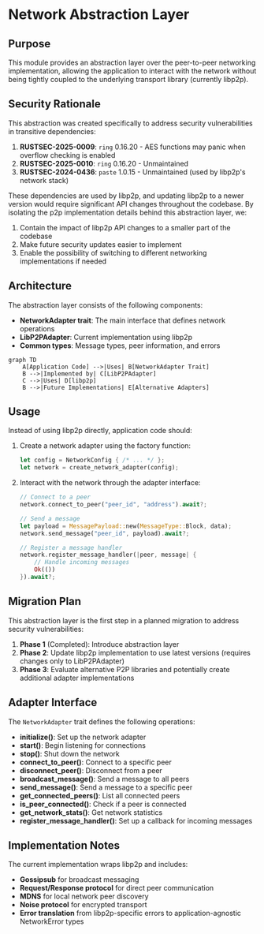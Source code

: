# Network Abstraction Layer

## Purpose

This module provides an abstraction layer over the peer-to-peer networking implementation, allowing the application to interact with the network without being tightly coupled to the underlying transport library (currently libp2p). 

## Security Rationale

This abstraction was created specifically to address security vulnerabilities in transitive dependencies:

1. **RUSTSEC-2025-0009**: `ring` 0.16.20 - AES functions may panic when overflow checking is enabled
2. **RUSTSEC-2025-0010**: `ring` 0.16.20 - Unmaintained
3. **RUSTSEC-2024-0436**: `paste` 1.0.15 - Unmaintained (used by libp2p's network stack)

These dependencies are used by libp2p, and updating libp2p to a newer version would require significant API changes throughout the codebase. By isolating the p2p implementation details behind this abstraction layer, we:

1. Contain the impact of libp2p API changes to a smaller part of the codebase
2. Make future security updates easier to implement
3. Enable the possibility of switching to different networking implementations if needed

## Architecture

The abstraction layer consists of the following components:

- **NetworkAdapter trait**: The main interface that defines network operations
- **LibP2PAdapter**: Current implementation using libp2p
- **Common types**: Message types, peer information, and errors

```mermaid
graph TD
    A[Application Code] -->|Uses| B[NetworkAdapter Trait]
    B -->|Implemented by| C[LibP2PAdapter]
    C -->|Uses| D[libp2p]
    B -->|Future Implementations| E[Alternative Adapters]
```

## Usage

Instead of using libp2p directly, application code should:

1. Create a network adapter using the factory function:
   ```rust
   let config = NetworkConfig { /* ... */ };
   let network = create_network_adapter(config);
   ```

2. Interact with the network through the adapter interface:
   ```rust
   // Connect to a peer
   network.connect_to_peer("peer_id", "address").await?;
   
   // Send a message
   let payload = MessagePayload::new(MessageType::Block, data);
   network.send_message("peer_id", payload).await?;
   
   // Register a message handler
   network.register_message_handler(|peer, message| {
       // Handle incoming messages
       Ok(())
   }).await?;
   ```

## Migration Plan

This abstraction layer is the first step in a planned migration to address security vulnerabilities:

1. **Phase 1** (Completed): Introduce abstraction layer
2. **Phase 2**: Update libp2p implementation to use latest versions (requires changes only to LibP2PAdapter)
3. **Phase 3**: Evaluate alternative P2P libraries and potentially create additional adapter implementations

## Adapter Interface

The `NetworkAdapter` trait defines the following operations:

- **initialize()**: Set up the network adapter
- **start()**: Begin listening for connections
- **stop()**: Shut down the network
- **connect_to_peer()**: Connect to a specific peer
- **disconnect_peer()**: Disconnect from a peer
- **broadcast_message()**: Send a message to all peers
- **send_message()**: Send a message to a specific peer
- **get_connected_peers()**: List all connected peers
- **is_peer_connected()**: Check if a peer is connected
- **get_network_stats()**: Get network statistics
- **register_message_handler()**: Set up a callback for incoming messages

## Implementation Notes

The current implementation wraps libp2p and includes:

- **Gossipsub** for broadcast messaging
- **Request/Response protocol** for direct peer communication
- **MDNS** for local network peer discovery
- **Noise protocol** for encrypted transport
- **Error translation** from libp2p-specific errors to application-agnostic NetworkError types